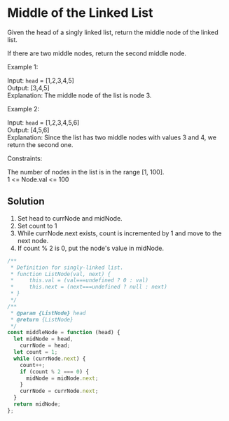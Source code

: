 # Middle of the Linked List

Given the head of a singly linked list, return the middle node of the linked list.

If there are two middle nodes, return the second middle node.

Example 1:

Input: `head` = [1,2,3,4,5]  
Output: [3,4,5]  
Explanation: The middle node of the list is node 3.

Example 2:

Input: `head` = [1,2,3,4,5,6]  
Output: [4,5,6]  
Explanation: Since the list has two middle nodes with values 3 and 4, we return the second one.

Constraints:

The number of nodes in the list is in the range [1, 100].  
1 <= Node.val <= 100

## Solution

1. Set head to currNode and midNode.
2. Set count to 1
3. While currNode.next exists, count is incremented by 1 and move to the next node.
4. If count % 2 is 0, put the node's value in midNode.

```javascript
/**
 * Definition for singly-linked list.
 * function ListNode(val, next) {
 *     this.val = (val===undefined ? 0 : val)
 *     this.next = (next===undefined ? null : next)
 * }
 */
/**
 * @param {ListNode} head
 * @return {ListNode}
 */
const middleNode = function (head) {
  let midNode = head,
    currNode = head;
  let count = 1;
  while (currNode.next) {
    count++;
    if (count % 2 === 0) {
      midNode = midNode.next;
    }
    currNode = currNode.next;
  }
  return midNode;
};
```
